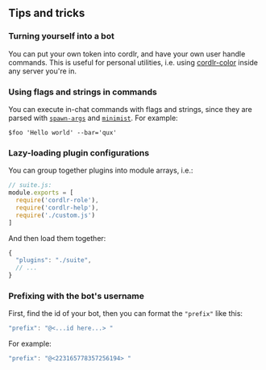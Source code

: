 ## Tips and tricks

### Turning yourself into a bot
You can put your own token into cordlr, and have your own user handle commands.  This is useful for personal utilities, i.e. using [cordlr-color](https://github.com/jamen/cordlr-color) inside any server you're in.

### Using flags and strings in commands
You can execute in-chat commands with flags and strings, since they are parsed with [`spawn-args`](https://npmjs.com/spawn-args) and [`minimist`](https://npmjs.com/minimist).  For example:
```
$foo 'Hello world' --bar='qux'
```

### Lazy-loading plugin configurations

You can group together plugins into module arrays, i.e.:

```js
// suite.js:
module.exports = [
  require('cordlr-role'),
  require('cordlr-help'),
  require('./custom.js')
]
```
And then load them together:
```js
{
  "plugins": "./suite",
  // ...
}
```

### Prefixing with the bot's username

First, find the id of your bot, then you can format the `"prefix"` like this:

```js
"prefix": "@<...id here...> "
```

For example:

```js
"prefix": "@<223165778357256194> "
```
